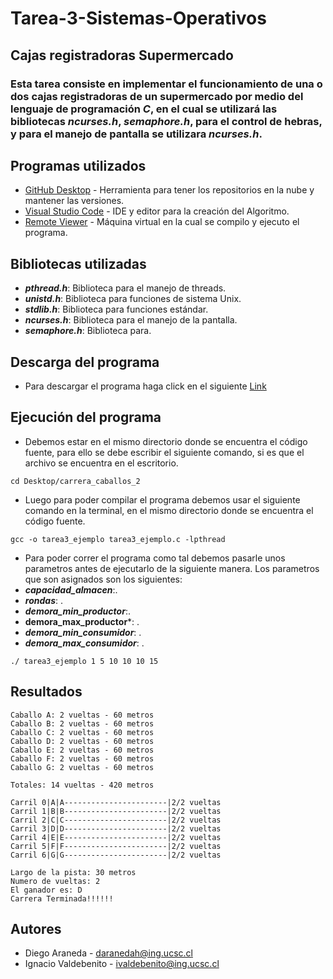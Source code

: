 # Tarea-3-Sistemas-Operativos
## Cajas registradoras Supermercado
### Esta tarea consiste en implementar el funcionamiento de una o dos cajas registradoras de un supermercado por medio del lenguaje de programación ***C***, en el cual se utilizará las bibliotecas  ***ncurses.h***, ***semaphore.h***, para el control de hebras, y para el manejo de pantalla se utilizara ***ncurses.h***.

## Programas utilizados

* [GitHub Desktop](https://desktop.github.com/) - Herramienta para tener los repositorios en la nube y mantener las versiones.
* [Visual Studio Code](https://visualstudio.microsoft.com/es/) - IDE y editor para la creación del Algoritmo.
* [Remote Viewer]() - Máquina virtual en la cual se compilo y ejecuto el programa.

## Bibliotecas utilizadas

* ***pthread.h***: Biblioteca para el manejo de threads.
* ***unistd.h***: Biblioteca para funciones de sistema Unix.
* ***stdlib.h***: Biblioteca para funciones estándar.
* ***ncurses.h***: Biblioteca para el manejo de la pantalla.
* ***semaphore.h***: Biblioteca para.

## Descarga del programa 

* Para descargar el programa haga click en el siguiente [Link]()

## Ejecución del programa

* Debemos estar en el mismo directorio donde se encuentra el código fuente, para ello se debe escribir el siguiente comando, si es que el archivo se encuentra en el escritorio.
```
cd Desktop/carrera_caballos_2
```
* Luego para poder compilar el programa debemos usar el siguiente comando en la terminal, en el mismo directorio donde se encuentra el código fuente.
```
gcc -o tarea3_ejemplo tarea3_ejemplo.c -lpthread
```

* Para poder correr el programa como tal debemos pasarle unos parametros antes de ejecutarlo de la siguiente manera. Los parametros que son asignados son los siguientes:
* ***capacidad_almacen***:.
* ***rondas***: .
* ***demora_min_productor***:.
* **demora_max_productor***: .
* ***demora_min_consumidor***: .
* ***demora_max_consumidor***: .

```
./ tarea3_ejemplo 1 5 10 10 10 15
```

## Resultados
```
Caballo A: 2 vueltas - 60 metros
Caballo B: 2 vueltas - 60 metros
Caballo C: 2 vueltas - 60 metros
Caballo D: 2 vueltas - 60 metros
Caballo E: 2 vueltas - 60 metros
Caballo F: 2 vueltas - 60 metros
Caballo G: 2 vueltas - 60 metros

Totales: 14 vueltas - 420 metros

Carril 0|A|A-----------------------|2/2 vueltas
Carril 1|B|B-----------------------|2/2 vueltas
Carril 2|C|C-----------------------|2/2 vueltas
Carril 3|D|D-----------------------|2/2 vueltas
Carril 4|E|E-----------------------|2/2 vueltas
Carril 5|F|F-----------------------|2/2 vueltas
Carril 6|G|G-----------------------|2/2 vueltas

Largo de la pista: 30 metros
Numero de vueltas: 2
El ganador es: D
Carrera Terminada!!!!!!

```
## Autores
* Diego Araneda  - daranedah@ing.ucsc.cl
* Ignacio Valdebenito - ivaldebenito@ing.ucsc.cl
